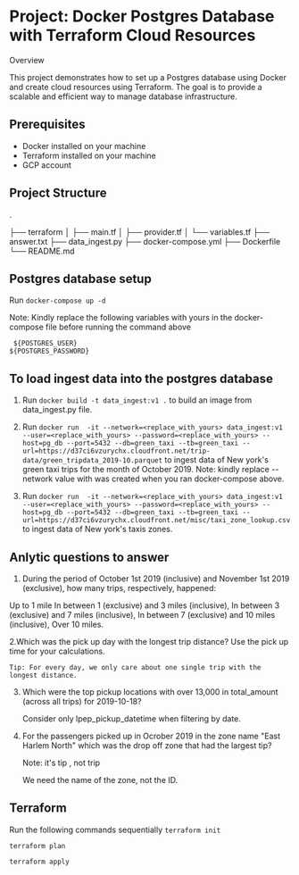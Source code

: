 # Project: Docker Postgres Database with Terraform Cloud Resources

Overview

This project demonstrates how to set up a Postgres database using Docker and create cloud resources using Terraform. The goal is to provide a scalable and efficient way to manage database infrastructure.

## Prerequisites

- Docker installed on your machine
- Terraform installed on your machine
- GCP account

## Project Structure

.

├── terraform
│   ├── main.tf
│   ├── provider.tf
│   └── variables.tf
├── answer.txt
├── data_ingest.py
├── docker-compose.yml
├── Dockerfile
└── README.md

## Postgres database setup

Run `docker-compose up -d`

Note: Kindly replace the following variables with yours in the docker-compose file before running the command above

     ${POSTGRES_USER}
    ${POSTGRES_PASSWORD}

## To load ingest data into the postgres database

1. Run `docker build -t data_ingest:v1 .` to build an image from data_ingest.py file.

2. Run `docker run  -it --network=<replace_with_yours> data_ingest:v1 --user=<replace_with_yours> --password=<replace_with_yours> --host=pg_db --port=5432 --db=green_taxi --tb=green_taxi --url=https://d37ci6vzurychx.cloudfront.net/trip-data/green_tripdata_2019-10.parquet` to ingest data of New york's green taxi trips for the month of October 2019.
    Note: kindly replace --network value with was created when you ran docker-compose above.

3. Run `docker run  -it --network=<replace_with_yours> data_ingest:v1 --user=<replace_with_yours> --password=<replace_with_yours> --host=pg_db --port=5432 --db=green_taxi --tb=green_taxi --url=https://d37ci6vzurychx.cloudfront.net/misc/taxi_zone_lookup.csv` to ingest data of New york's taxis zones.

## Anlytic questions to answer

1. During the period of October 1st 2019 (inclusive) and November 1st 2019 (exclusive), how many trips, respectively, happened:

Up to 1 mile
In between 1 (exclusive) and 3 miles (inclusive),
In between 3 (exclusive) and 7 miles (inclusive),
In between 7 (exclusive) and 10 miles (inclusive),
Over 10 miles.

2.Which was the pick up day with the longest trip distance? Use the pick up time for your calculations.

    Tip: For every day, we only care about one single trip with the longest distance.

3. Which were the top pickup locations with over 13,000 in total_amount (across all trips) for 2019-10-18?

    Consider only lpep_pickup_datetime when filtering by date.

4. For the passengers picked up in Ocrober 2019 in the zone name "East Harlem North" which was the drop off zone that had the largest tip?

    Note: it's tip , not trip

    We need the name of the zone, not the ID.

## Terraform

Run  the following commands sequentially
`terraform init`

`terraform plan`

`terraform apply`
